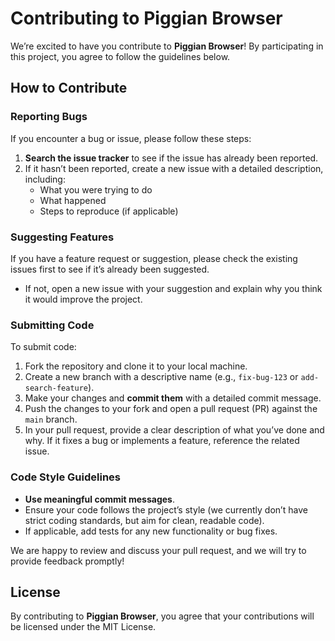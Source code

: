 # Contributing to Piggian Browser

We’re excited to have you contribute to **Piggian Browser**! By participating in this project, you agree to follow the guidelines below.

## How to Contribute

### Reporting Bugs

If you encounter a bug or issue, please follow these steps:
1. **Search the issue tracker** to see if the issue has already been reported.
2. If it hasn’t been reported, create a new issue with a detailed description, including:
   - What you were trying to do
   - What happened
   - Steps to reproduce (if applicable)

### Suggesting Features

If you have a feature request or suggestion, please check the existing issues first to see if it’s already been suggested.
- If not, open a new issue with your suggestion and explain why you think it would improve the project.

### Submitting Code

To submit code:
1. Fork the repository and clone it to your local machine.
2. Create a new branch with a descriptive name (e.g., `fix-bug-123` or `add-search-feature`).
3. Make your changes and **commit them** with a detailed commit message.
4. Push the changes to your fork and open a pull request (PR) against the `main` branch.
5. In your pull request, provide a clear description of what you’ve done and why. If it fixes a bug or implements a feature, reference the related issue.

### Code Style Guidelines

- **Use meaningful commit messages**.
- Ensure your code follows the project’s style (we currently don’t have strict coding standards, but aim for clean, readable code).
- If applicable, add tests for any new functionality or bug fixes.

We are happy to review and discuss your pull request, and we will try to provide feedback promptly!

## License

By contributing to **Piggian Browser**, you agree that your contributions will be licensed under the MIT License.
